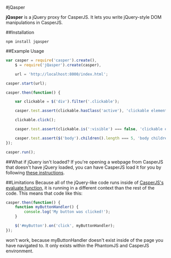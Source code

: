 #jQasper

**jQasper** is a jQuery proxy for CasperJS.  It lets you write jQuery-style DOM manipulations in CasperJS.

##Installation

```
npm install jqasper
```

##Example Usage

```javascript
var casper = require('casper').create(),
	$ = require('jQasper').create(casper),

	url = 'http://localhost:8000/index.html';

casper.start(url);

casper.then(function() {

	var clickable = $('div').filter('.clickable');

	casper.test.assert(clickable.hasClass('active'), 'clickable element is initially active');

	clickable.click();

	casper.test.assert(clickable.is(':visible') === false, 'clickable element is now hidden');

	casper.test.assert($('body').children().length === 5, 'body children count test');
});

casper.run();
```

##What if jQuery isn't loaded?
If you're opening a webpage from CasperJS that doesn't have jQuery loaded, you can have CasperJS load it for you by following [these instructions](http://docs.casperjs.org/en/latest/faq.html#can-i-use-jquery-with-casperjs).

##Limitations
Because all of the jQuery-like code runs inside of [CasperJS's evaluate function](http://docs.casperjs.org/en/latest/modules/casper.html#evaluate), it is running in a different context than the rest of the code.  This means that code like this:

```javascript
casper.then(function() {
	function myButtonHandler() {
		console.log('My button was clicked!');
	}

	$('#myButton').on('click', myButtonHandler);
});
```
won't work, because myButtonHandler doesn't exist inside of the page you have navigated to.  It only exists within the PhantomJS and CasperJS environment.

